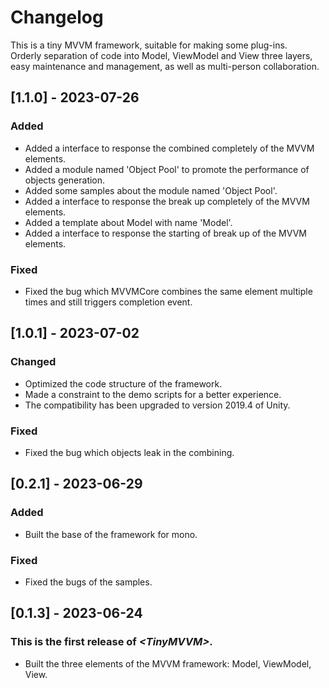 # Changelog
This is a tiny MVVM framework, suitable for making some plug-ins.
<br>Orderly separation of code into Model, ViewModel and View three layers, easy maintenance and management, as well as multi-person collaboration.

## [1.1.0] - 2023-07-26

### Added
- Added a interface to response the combined completely of the MVVM elements.
- Added a module named 'Object Pool' to promote the performance of objects generation.
- Added some samples about the module named 'Object Pool'.
- Added a interface to response the break up completely of the MVVM elements.
- Added a template about Model with name 'Model'.
- Added a interface to response the starting of break up of the MVVM elements.

### Fixed
- Fixed the bug which MVVMCore combines the same element multiple times and still triggers completion event.

## [1.0.1] - 2023-07-02

### Changed
- Optimized the code structure of the framework. 
- Made a constraint to the demo scripts for a better experience.
- The compatibility has been upgraded to version 2019.4 of Unity.
### Fixed
- Fixed the bug which objects leak in the combining.

## [0.2.1] - 2023-06-29

### Added
- Built the base of the framework for mono.
### Fixed
- Fixed the bugs of the samples.

## [0.1.3] - 2023-06-24

### This is the first release of *\<TinyMVVM\>*.

- Built the three elements of the MVVM framework: Model, ViewModel, View.